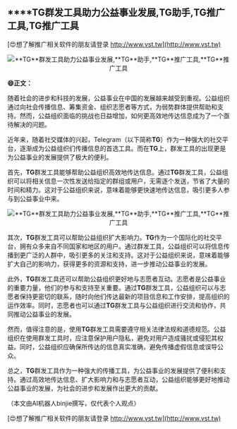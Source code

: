 ## ****TG**群发工具助力公益事业发展,**TG**助手,**TG**推广工具,**TG**推广工具**

[😍想了解推广相关软件的朋友请登录 http://www.vst.tw](http://www.vst.tw)

 <center><img src="https://vst.tw/MP4/tuiguang/png/5.png" alt="**TG**群发工具助力公益事业发展,**TG**助手,**TG**推广工具,**TG**推广工具"></center>

**😄正文：**

随着社会的进步和科技的发展，公益事业在中国的发展越来越受到重视。公益组织通过向社会传播信息、筹集资金、组织志愿者等方式，为弱势群体提供帮助和支持。然而，公益组织面临的挑战也日益增加，如何更高效地传达信息成为了一个亟待解决的问题。

近年来，随着社交媒体的兴起，Telegram（以下简称**TG**）作为一种强大的社交平台，逐渐成为公益组织们传播信息的首选工具。而在**TG**上，群发工具的出现更是为公益事业的发展提供了极大的便利。

首先，**TG**群发工具能够帮助公益组织高效地传达信息。通过**TG**群发工具，公益组织可以将相关信息一次性发送给指定的群组或用户，无需逐个发送，节省了大量的时间和精力。这对于公益组织来说，意味着能够更快速地传达信息，吸引更多人参与到公益事业中来。

 <center><img src="https://vst.tw/MP4/tuiguang/png/1.png" alt="**TG**群发工具助力公益事业发展,**TG**助手,**TG**推广工具,**TG**推广工具"></center>

其次，**TG**群发工具可以帮助公益组织扩大影响力。**TG**作为一个国际化的社交平台，拥有众多来自不同国家和地区的用户。通过群发工具，公益组织可以将信息传播到更广泛的人群中，吸引更多的关注和支持。这对于公益组织来说，意味着能够扩大自己的影响力，获得更多的资源和支持，进一步推动公益事业的发展。

此外，**TG**群发工具还可以帮助公益组织更好地与志愿者互动。志愿者是公益事业的重要力量，他们的参与和支持至关重要。通过**TG**群发工具，公益组织可以与志愿者保持更密切的联系，随时向他们传达最新的项目信息和工作安排，提高组织的运作效率。同时，志愿者也可以通过**TG**群发工具与公益组织进行交流和协作，共同推动公益事业的发展。

然而，值得注意的是，使用**TG**群发工具需要遵守相关法律法规和道德规范。公益组织在使用群发工具时，应注意保护用户隐私，避免对用户造成骚扰或侵犯其权益。同时，公益组织应确保所传达的信息真实准确，避免传播虚假信息或误导公众。

总之，**TG**群发工具作为一种强大的传播工具，为公益事业的发展提供了便利和支持。通过高效地传达信息、扩大影响力和与志愿者互动，公益组织能够更好地推动公益事业的发展，为社会的进步和发展作出更大的贡献。

（本文由AI机器人binjie撰写，仅代表个人观点）

[😍想了解推广相关软件的朋友请登录 http://www.vst.tw](http://www.vst.tw)



